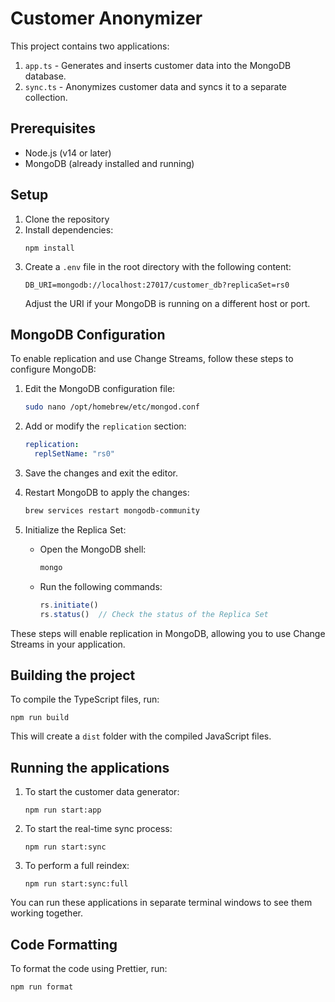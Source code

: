 # Customer Anonymizer

This project contains two applications:
1. `app.ts` - Generates and inserts customer data into the MongoDB database.
2. `sync.ts` - Anonymizes customer data and syncs it to a separate collection.

## Prerequisites

- Node.js (v14 or later)
- MongoDB (already installed and running)

## Setup

1. Clone the repository
2. Install dependencies:
   ```
   npm install
   ```
3. Create a `.env` file in the root directory with the following content:
   ```
   DB_URI=mongodb://localhost:27017/customer_db?replicaSet=rs0
   ```
   Adjust the URI if your MongoDB is running on a different host or port.

## MongoDB Configuration

To enable replication and use Change Streams, follow these steps to configure MongoDB:

1. Edit the MongoDB configuration file:
   ```bash
   sudo nano /opt/homebrew/etc/mongod.conf
   ```

2. Add or modify the `replication` section:
   ```yaml
   replication:
     replSetName: "rs0"
   ```

3. Save the changes and exit the editor.

4. Restart MongoDB to apply the changes:
   ```bash
   brew services restart mongodb-community
   ```

5. Initialize the Replica Set:
   - Open the MongoDB shell:
     ```bash
     mongo
     ```
   - Run the following commands:
     ```javascript
     rs.initiate()
     rs.status()  // Check the status of the Replica Set
     ```

These steps will enable replication in MongoDB, allowing you to use Change Streams in your application.

## Building the project

To compile the TypeScript files, run:

```
npm run build
```

This will create a `dist` folder with the compiled JavaScript files.

## Running the applications

1. To start the customer data generator:
   ```
   npm run start:app
   ```

2. To start the real-time sync process:
   ```
   npm run start:sync
   ```

3. To perform a full reindex:
   ```
   npm run start:sync:full
   ```

You can run these applications in separate terminal windows to see them working together.

## Code Formatting

To format the code using Prettier, run:

```
npm run format
```